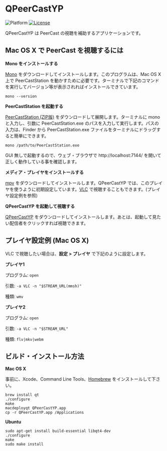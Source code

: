 # QPeerCastYP

![Platform](https://img.shields.io/badge/Platform-Mac%20OS%20X%20%7C%20Linux-blue.svg)
[![License](https://img.shields.io/badge/license-GPLv2-green.svg?label=License)](https://raw.githubusercontent.com/bookdraft/QPeerCastYP/master/LICENSE.txt)

QPeerCastYP は PeerCast の視聴を補助するアプリケーションです。

## Mac OS X で PeerCast を視聴するには

**Mono をインストールする**

[Mono](http://www.mono-project.com/) をダウンロードしてインストールします。このプログラムは、Mac OS X 上で PeerCastStation を動かすために必要です。ターミナルで下記のコマンドを実行してバージョン等が表示されればインストールできています。

    mono --version

**PeerCastStation を起動する**

[PeerCastStation (ZIP版)](http://www.pecastation.org/) をダウンロードして展開します。ターミナルに mono と入力し、引数に PeerCastStation.exe のパスを入力して実行します。パスの入力は、Finder から PeerCastStation.exe ファイルをターミナルにドラッグすると簡単にできます。

    mono /path/to/PeerCastStation.exe

GUI 無しで起動するので、ウェブ・ブラウザで http://localhost:7144/ を開いて正しく動作している事を確認します。

**メディア・プレイヤをインストールする**

[mpv](https://mpv.io/) をダウンロードしてインストールします。QPeerCastYP では、このプレイヤを使うように初期設定しています。[VLC](http://www.videolan.org/vlc/) で視聴することもできます。(プレイヤ設定例を参照)

**QPeerCastYP を起動して視聴する**

[QPeerCastYP](https://github.com/bookdraft/QPeerCastYP/releases) をダウンロードしてインストールします。あとは、起動して見たい配信者をクリックすれば視聴できます。

## プレイヤ設定例 (Mac OS X)

VLC で視聴したい場合は、**設定 > プレイヤ** で下記のように設定します。

**プレイヤ1**

プログラム: `open`

引数: `-a VLC -n "$STREAM_URL(mmsh)"`

種類: `wmv`

**プレイヤ2**

プログラム: `open`

引数: `-a VLC -n "$STREAM_URL"`

種類: `flv|mkv|webm`

## ビルド・インストール方法

**Mac OS X**

事前に、Xcode、Command Line Tools、[Homebrew](http://brew.sh/) をインストールして下さい。

    brew install qt
    ./configure
    make
    macdeployqt QPeerCastYP.app
    cp -r QPeerCastYP.app /Applications

**Ubuntu**

    sudo apt-get install build-essential libqt4-dev
    ./configure
    make
    sudo make install
